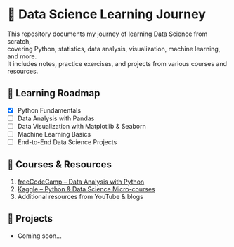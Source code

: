 # 🧠 Data Science Learning Journey

This repository documents my journey of learning Data Science from scratch,  
covering Python, statistics, data analysis, visualization, machine learning, and more.  
It includes notes, practice exercises, and projects from various courses and resources.

## 📅 Learning Roadmap
- [x] Python Fundamentals
- [ ] Data Analysis with Pandas
- [ ] Data Visualization with Matplotlib & Seaborn
- [ ] Machine Learning Basics
- [ ] End-to-End Data Science Projects

## 🎯 Courses & Resources
1. [freeCodeCamp – Data Analysis with Python](https://www.freecodecamp.org/)
2. [Kaggle – Python & Data Science Micro-courses](https://www.kaggle.com/learn)
3. Additional resources from YouTube & blogs

## 📂 Projects
- Coming soon...


